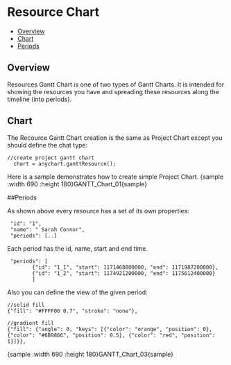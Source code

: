 # Resource Chart


* [Overview](#overview)
* [Chart](#chart)
* [Periods](#Periods)


## Overview

Resources Gantt Chart is one of two types of Gantt Charts. It is intended for showing the resources you have and spreading these resources along the timeline (into periods).

## Chart

The Recource Gantt Chart creation is the same as Project Chart except you should define the chat type:

```
//create project gantt chart
  chart = anychart.ganttResource();
```

Here is a sample demonstrates how to create simple Project Chart.
{sample :width 690 :height 180}GANTT\_Chart\_01{sample}

##Periods

As shown above every resource has a set of its own properties:

```
 "id": "1",
 "name": " Sarah Connor",
 "periods": [..]
```

Each period has the id, name, start and end time.

```
 "periods": [
        {"id": "1_1", "start": 1171468800000, "end": 1171987200000},
        {"id": "1_2", "start": 1174921200000, "end": 1175612400000}
        ]
```

Also you can define the view of the given period:

```
//solid fill
{"fill": "#FFFF00 0.7", "stroke": "none"},

//gradient fill
{"fill": {"angle": 0, "keys": [{"color": "orange", "position": 0}, {"color": "#6B9866", "position": 0.5}, {"color": "red", "position": 1}]}},
```

{sample :width 690 :height 180}GANTT\_Chart\_03{sample}